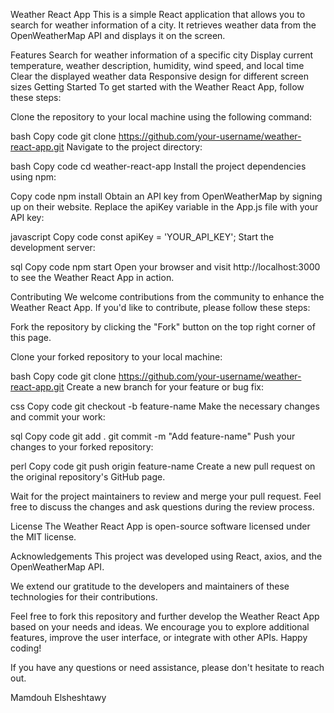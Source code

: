 Weather React App
This is a simple React application that allows you to search for weather information of a city. It retrieves weather data from the OpenWeatherMap API and displays it on the screen.

Features
Search for weather information of a specific city
Display current temperature, weather description, humidity, wind speed, and local time
Clear the displayed weather data
Responsive design for different screen sizes
Getting Started
To get started with the Weather React App, follow these steps:

Clone the repository to your local machine using the following command:

bash
Copy code
git clone https://github.com/your-username/weather-react-app.git
Navigate to the project directory:

bash
Copy code
cd weather-react-app
Install the project dependencies using npm:

Copy code
npm install
Obtain an API key from OpenWeatherMap by signing up on their website. Replace the apiKey variable in the App.js file with your API key:

javascript
Copy code
const apiKey = 'YOUR_API_KEY';
Start the development server:

sql
Copy code
npm start
Open your browser and visit http://localhost:3000 to see the Weather React App in action.

Contributing
We welcome contributions from the community to enhance the Weather React App. If you'd like to contribute, please follow these steps:

Fork the repository by clicking the "Fork" button on the top right corner of this page.

Clone your forked repository to your local machine:

bash
Copy code
git clone https://github.com/your-username/weather-react-app.git
Create a new branch for your feature or bug fix:

css
Copy code
git checkout -b feature-name
Make the necessary changes and commit your work:

sql
Copy code
git add .
git commit -m "Add feature-name"
Push your changes to your forked repository:

perl
Copy code
git push origin feature-name
Create a new pull request on the original repository's GitHub page.

Wait for the project maintainers to review and merge your pull request. Feel free to discuss the changes and ask questions during the review process.

License
The Weather React App is open-source software licensed under the MIT license.

Acknowledgements
This project was developed using React, axios, and the OpenWeatherMap API.

We extend our gratitude to the developers and maintainers of these technologies for their contributions.

Feel free to fork this repository and further develop the Weather React App based on your needs and ideas. We encourage you to explore additional features, improve the user interface, or integrate with other APIs. Happy coding!

If you have any questions or need assistance, please don't hesitate to reach out.

Mamdouh Elsheshtawy